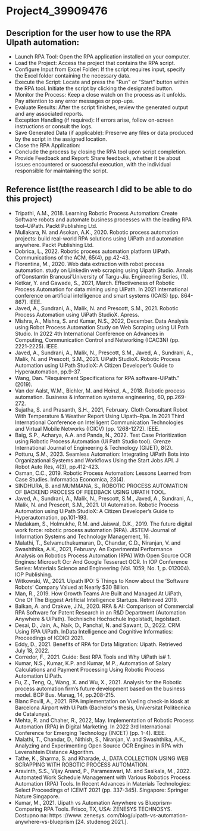 # Project4_39909476
## Description for the user how to use the RPA UIpath automation:  
- Launch RPA Tool: Open the RPA application installed on your computer.
- Load the Project: Access the project that contains the RPA script.
- Configure Input from Excel Folder: If the script requires input, specify the Excel folder containing the necessary data.
- Execute the Script: Locate and press the "Run" or "Start" button within the RPA tool. Initiate the script by clicking the designated button.
- Monitor the Process: Keep a close watch on the process as it unfolds. Pay attention to any error messages or pop-ups.
- Evaluate Results: After the script finishes, review the generated output and any associated reports.
- Exception Handling (if required): If errors arise, follow on-screen instructions or consult the logs.
- Save Generated Data (if applicable): Preserve any files or data produced by the script in the assigned location.
- Close the RPA Application:
- Conclude the process by closing the RPA tool upon script completion.
- Provide Feedback and Report: Share feedback, whether it be about issues encountered or successful execution, with the individual responsible for maintaining the script.

## Reference list(the reasearch I did to be able to do this project)
- Tripathi, A.M., 2018. Learning Robotic Process Automation: Create Software robots and automate business processes with the leading RPA tool–UiPath. Packt Publishing Ltd.
- Mullakara, N. and Asokan, A.K., 2020. Robotic process automation projects: build real-world RPA solutions using UiPath and automation anywhere. Packt Publishing Ltd.
- Dobrica, L., 2022. Robotic process automation platform UiPath. Communications of the ACM, 65(4), pp.42-43.
- Florentina, M., 2020. Web data extraction with robot process automation. study on Linkedin web scraping using Uipath Studio. Annals of'Constantin Brancusi’University of Targu-Jiu. Engineering Series, (1).
- Ketkar, Y. and Gawade, S., 2021, March. Effectiveness of Robotic Process Automation for data mining using UiPath. In 2021 international conference on artificial intelligence and smart systems (ICAIS) (pp. 864-867). IEEE.
- Javed, A., Sundrani, A., Malik, N. and Prescott, S.M., 2021. Robotic Process Automation using UiPath StudioX. Apress.
- Mishra, A., Mishra, S. and Kumar, N.S., 2022, December. Data Analysis using Robot Process Automation Study on Web Scraping using UI Path Studio. In 2022 4th International Conference on Advances in Computing, Communication Control and Networking (ICAC3N) (pp. 2221-2225). IEEE.
- Javed, A., Sundrani, A., Malik, N., Prescott, S.M., Javed, A., Sundrani, A., Malik, N. and Prescott, S.M., 2021. UiPath StudioX. Robotic Process Automation using UiPath StudioX: A Citizen Developer’s Guide to Hyperautomation, pp.9-37.
- Wang, Dan. "Requirement Specifications for RPA software-UiPath." (2019).
- Van der Aalst, W.M., Bichler, M. and Heinzl, A., 2018. Robotic process automation. Business & information systems engineering, 60, pp.269-272.
- Sujatha, S. and Prasanth, S.H., 2021, February. Cloth Consultant Robot With Temperature & Weather Report Using Uipath–Rpa. In 2021 Third International Conference on Intelligent Communication Technologies and Virtual Mobile Networks (ICICV) (pp. 1268-1272). IEEE.
- Baig, S.P., Acharya, A.A. and Panda, N., 2022. Test Case Prioritization using Robotic Process Automation (Ui Path Studio tool). Grenze International Journal of Engineering & Technology (GIJET), 8(2).
- Potturu, S.M., 2023. Seamless Automation: Integrating UiPath Bots into Organizational Systems and Workflows Using the Start Jobs API. J Robot Auto Res, 4(3), pp.412-423.
- Osman, C.C., 2019. Robotic Process Automation: Lessons Learned from Case Studies. Informatica Economica, 23(4).
- SINDHURA, B. and MUMMANA, S., ROBOTIC PROCESS AUTOMATION OF BACKEND PROCESS OF FEEDBACK USING UIPATH TOOL.
- Javed, A., Sundrani, A., Malik, N., Prescott, S.M., Javed, A., Sundrani, A., Malik, N. and Prescott, S.M., 2021. UI Automation. Robotic Process Automation using UiPath StudioX: A Citizen Developer’s Guide to Hyperautomation, pp.101-193.
- Madakam, S., Holmukhe, R.M. and Jaiswal, D.K., 2019. The future digital work force: robotic process automation (RPA). JISTEM-Journal of Information Systems and Technology Management, 16.
- Malathi, T., Selvamuthukumaran, D., Chandar, C.D., Niranjan, V. and Swashthika, A.K., 2021, February. An Experimental Performance Analysis on Robotics Process Automation (RPA) With Open Source OCR Engines: Microsoft Ocr And Google Tesseract OCR. In IOP Conference Series: Materials Science and Engineering (Vol. 1059, No. 1, p. 012004). IOP Publishing.
- Witkowski, W., 2021. Uipath IPO: 5 Things to Know about the ‘Software Robots’ Company Valued at Nearly $30 Billion.
- Man, R., 2019. How Growth Teams Are Built and Managed At UiPath, One Of The Biggest Artificial Intelligence Startups. Retrieved 2019.
- Balkan, A. and Orakwe, J.N., 2020. RPA & AI: Comparison of Commercial RPA Software for Patent Research in an R&D Department (Automation Anywhere & UiPath). Technische Hochschule Ingolstadt, Ingolstadt.
- Desai, D., Jain, A., Naik, D., Panchal, N. and Sawant, D., 2022. CRM Using RPA UiPath. InData Intelligence and Cognitive Informatics: Proceedings of ICDICI 2021.
- Eddy, D., 2021. Benefits of RPA for Data Migration: Uipath. Retrieved July 18, 2022.
- Corredor, F., 2021. Guide: Best RPA Tools and Why UiPath is# 1.
- Kumar, N.S., Kumar, K.P. and Kumar, M.P., Automation of Salary Calculations and Payment Processing Using Robotic Process Automation UiPath.
- Fu, Z., Teng, Q., Wang, X. and Wu, X., 2021. Analysis for the Robotic process automation firm’s future development based on the business model. BCP Bus. Manag, 14, pp.208-215.
- Blanc Povill, A., 2021. RPA implementation on Vueling check-in kiosk at Barcelona Airport with UiPath (Bachelor's thesis, Universitat Politècnica de Catalunya).
- Mehta, R. and Chaher, R., 2022, May. Implementation of Robotic Process Automation (RPA) in Digital Marketing. In 2022 3rd International Conference for Emerging Technology (INCET) (pp. 1-4). IEEE.
- Malathi, T., Chandar, D., Nithish, S., Niranjan, V. and Swashthika, A.K., Analyzing and Experimenting Open Source OCR Engines in RPA with Levenshtein Distance Algorithm.
- Tathe, K., Sharma, S. and Kharade, J., DATA COLLECTION USING WEB SCRAPPING WITH ROBOTIC PROCESS AUTOMATION.
- Aravinth, S.S., Vijay Anand, P., Parameswari, M. and Sasikala, M., 2022. Automated Work Schedule Management with Various Robotics Process Automation (RPA) Tools. In Recent Advances in Materials Technologies: Select Proceedings of ICEMT 2021 (pp. 337-345). Singapore: Springer Nature Singapore.
- Kumar, M., 2021. Uipath vs Automation Anywhere vs Blueprism-Comparing RPA Tools. Frisco, TX, USA: ZENESYS TECHNOSYS. Dostupno na: https ://www. zenesys. com/blog/uipath-vs-automation-anywhere-vs-blueprism [24. studenog 2021.].
